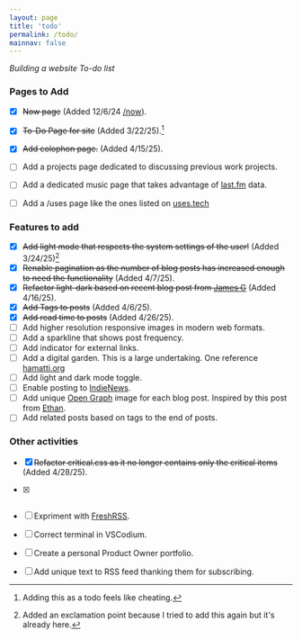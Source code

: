 ```yaml
---
layout: page
title: 'todo'
permalink: /todo/
mainnav: false
---
```


_Building a website To-do list_

### Pages to Add
- [X]  ~~Now page~~ (Added 12/6/24 [/now]).
- [X]  ~~To-Do Page for site~~ (Added 3/22/25).[^1]
- [X] ~~Add colophon page.~~ (Added 4/15/25).
- [ ] Add a projects page dedicated to discussing previous work projects.
- [ ] Add a dedicated music page that takes advantage of [last.fm] data.
- [ ] Add a /uses page like the ones listed on [uses.tech]


### Features to add
- [X]  ~~Add light mode that respects the system settings of the user!~~ (Added 3/24/25)[^2]
- [X]  ~~Renable pagination as the number of blog posts has increased enough to need the functionality~~ (Added 4/7/25).
- [X] ~~Refactor light-dark based on recent blog post from [James G]~~ (Added 4/16/25).
- [X] ~~Add Tags to posts~~ (Added 4/6/25).
- [X] ~~Add read time to posts~~ (Added 4/26/25).
- [ ] Add higher resolution responsive images in modern web formats.
- [ ] Add a sparkline that shows post frequency.
- [ ] Add indicator for external links.
- [ ] Add a digital garden. This is a large undertaking. One reference [hamatti.org]
- [ ] Add light and dark mode toggle.
- [ ] Enable posting to [IndieNews].
- [ ] Add unique [Open Graph] image for each blog post. Inspired by this post from [Ethan].
- [ ] Add related posts based on tags to the end of posts.

### Other activities
- [X] ~~Refactor critical.css as it no longer contains only the critical items~~ (Added 4/28/25).
- [X] ~~~Update the styling of code blocks~~~ (Added 4/30/25).
- [ ] Expriment with [FreshRSS].
- [ ] Correct terminal in VSCodium.
- [ ] Create a personal Product Owner portfolio.
- [ ] Add unique text to RSS feed thanking them for subscribing.

 

[/now]: /now
[last.fm]: https://last.fm
[James G]: https://jamesg.blog/2025/04/03/light-dark-root
[FreshRSS]: https://www.freshrss.org/
[hamatti.org]: notes.hamatti.org
[IndieNews]: https://news.indieweb.org/how-to-submit-a-post
[uses.tech]: https://uses.tech/
[Open Graph]: https://ogp.me/
[Ethan]: https://ethanmarcotte.com/wrote/magick-images/

[^1]: Adding this as a todo feels like cheating.
[^2]: Added an exclamation point because I tried to add this again but it's already here.